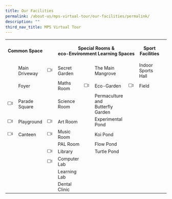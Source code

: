 ```yaml
---
title: Our Facilities
permalink: /about-us/mps-virtual-tour/our-facilities/permalink/
description: ""
third_nav_title: MPS Virtual Tour
---
```

<table style="width:100%">
  <tr>
		<th colspan="2"><p align = "center">Common Space</p></th>
		<th></th>
    <th colspan="4"><p align = "center">Special Rooms & <br>eco-Environment Learning Spaces</p></th>
    <th colspan="2"><p align = "center">Sport Facilities</p></th>
		<th></th>
  </tr>
  <tr>
    <td></td>
		<td>Main Driveway</td>
		<td><img src="/images/About%20As/Virtual%20Tour/camera.jpg" style="width: 80%; height: 50%; float = right"/></td>
		<td>Secret Garden</td>
		<td></td>
		<td>The Main  Mangrove</td>
		<td></td>
		<td>Indoor Sports Hall</td>
  </tr>
	<tr>
    <td></td>
		<td>Foyer</td>
		<td></td>
		<td>Maths Room</td>
		<td><img src="/images/About%20As/Virtual%20Tour/camera.jpg" style="width: 80%; height: 50%; float = right"/></td>
		<td>Eco-Garden</td>
		<td><img src="/images/About%20As/Virtual%20Tour/camera.jpg" style="width: 80%; height: 50%; float = right"/></td>
		<td>Field</td>
  </tr>
	<tr>
    <td><img src="/images/About%20As/Virtual%20Tour/camera.jpg" style="width: 80%; height: 50%; float = right"/></td>
		<td>Parade Square</td>
		<td></td>
		<td>Science Room</td>
		<td></td>
		<td>Permaculture and <br> Butterfly Garden</td>
		<td></td>
		<td></td>
  </tr>
	<tr>
    <td><img src="/images/About%20As/Virtual%20Tour/camera.jpg" style="width: 80%; height: 50%; float = right"/></td>
		<td>Playground</td>
		<td><img src="/images/About%20As/Virtual%20Tour/camera.jpg" style="width: 80%; height: 50%; float = right"/></td>
		<td>Art Room</td>
		<td></td>
		<td>Experimental Pond</td>
		<td></td>
		<td></td>
  </tr>
	<tr>
    <td><img src="/images/About%20As/Virtual%20Tour/camera.jpg" style="width: 80%; height: 50%; float = right"/></td>
		<td>Canteen</td>
		<td><img src="/images/About%20As/Virtual%20Tour/camera.jpg" style="width: 80%; height: 50%; float = right"/></td>
		<td>Music Room</td>
		<td></td>
		<td>Koi Pond</td>
		<td></td>
		<td></td>
  </tr>
	<tr>
    <td></td>
		<td></td>
		<td></td>
		<td>PAL Room</td>
		<td></td>
		<td>Flow Pond</td>
		<td></td>
		<td></td>
  </tr>
	<tr>
    <td></td>
		<td></td>
		<td><img src="/images/About%20As/Virtual%20Tour/camera.jpg" style="width: 80%; height: 50%; float = right"/></td>
		<td>Library</td>
		<td></td>
		<td>Turtle Pond</td>
		<td></td>
		<td></td>
  </tr>
	<tr>
    <td></td>
		<td></td>
		<td><img src="/images/About%20As/Virtual%20Tour/camera.jpg" style="width: 80%; height: 50%; float = right"/></td>
		<td>Computer Lab</td>
		<td></td>
		<td></td>
		<td></td>
		<td></td>
  </tr>
	<tr>
    <td></td>
		<td></td>
		<td></td>
		<td>Learning Lab</td>
		<td></td>
		<td></td>
		<td></td>
		<td></td>
  </tr>
	<tr>
    <td></td>
		<td></td>
		<td></td>
		<td>Dental Clinic</td>
		<td></td>
		<td></td>
		<td></td>
		<td></td>
  </tr>
</table>